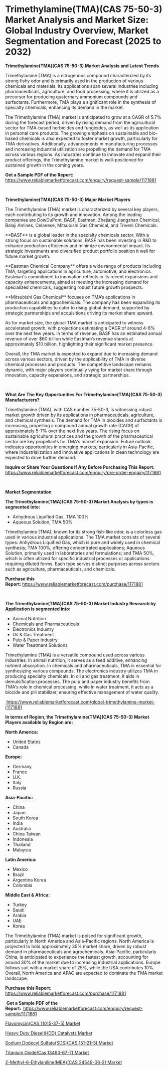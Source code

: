 <p><h1>Trimethylamine(TMA)(CAS 75-50-3) Market Analysis and Market Size: Global Industry Overview, Market Segmentation and Forecast (2025 to 2032)</h1></p><p><strong>Trimethylamine(TMA)(CAS 75-50-3) Market Analysis and Latest Trends</strong></p>
<p><p>Trimethylamine (TMA) is a nitrogenous compound characterized by its strong fishy odor and is primarily used in the production of various chemicals and materials. Its applications span several industries including pharmaceuticals, agriculture, and food processing, where it is utilized as a precursor for producing quaternary ammonium compounds and surfactants. Furthermore, TMA plays a significant role in the synthesis of specialty chemicals, enhancing its demand in the market.</p><p>The Trimethylamine (TMA) market is anticipated to grow at a CAGR of 5.7% during the forecast period, driven by rising demand from the agricultural sector for TMA-based herbicides and fungicides, as well as its application in personal care products. The growing emphasis on sustainable and bio-based chemicals is also expected to foster market growth, particularly for TMA derivatives. Additionally, advancements in manufacturing processes and increasing industrial utilization are propelling the demand for TMA across various regions. As industries continue to innovate and expand their product offerings, the Trimethylamine market is well-positioned for sustained growth in the coming years.</p></p>
<p><strong>Get a Sample PDF of the Report:&nbsp;</strong> <a href="https://www.reliablemarketforecast.com/enquiry/request-sample/1171881?utm_campaign=1888&utm_medium=2&utm_source=Github&utm_content=ia&utm_term=03042025&utm_id=trimethylaminetmacas-75-50-3">https://www.reliablemarketforecast.com/enquiry/request-sample/1171881</a></p>
<p>&nbsp;</p>
<p><strong>Trimethylamine(TMA)(CAS 75-50-3) Major Market Players</strong></p>
<p><p>The Trimethylamine (TMA) market is characterized by several key players, each contributing to its growth and innovation. Among the leading companies are DowDuPont, BASF, Eastman, Zhejiang Jiangshan Chemical, Balaji Amines, Celanese, Mitsubishi Gas Chemical, and Triveni Chemicals.</p><p>**BASF** is a global leader in the specialty chemicals sector. With a strong focus on sustainable solutions, BASF has been investing in R&D to enhance production efficiency and minimize environmental impact. Its strategic investments and diversified product portfolio position it well for future market growth.</p><p>**Eastman Chemical Company** offers a wide range of products including TMA, targeting applications in agriculture, automotive, and electronics. Eastman's commitment to innovation reflects in its recent expansions and capacity enhancements, aimed at meeting the increasing demand for specialized chemicals, suggesting robust future growth prospects.</p><p>**Mitsubishi Gas Chemical** focuses on TMA’s applications in pharmaceuticals and agrochemicals. The company has been expanding its production capabilities to cater to rising global demand, supported by strategic partnerships and acquisitions driving its market share upward.</p><p>As for market size, the global TMA market is anticipated to witness accelerated growth, with projections estimating a CAGR of around 4-6% over the next few years. In terms of revenue, BASF has an estimated annual revenue of over $60 billion while Eastman’s revenue stands at approximately $10 billion, highlighting their significant market presence.</p><p>Overall, the TMA market is expected to expand due to increasing demand across various sectors, driven by the applicability of TMA in diverse chemical processes and products. The competitive landscape remains dynamic, with major players continually vying for market share through innovation, capacity expansions, and strategic partnerships.</p></p>
<p>&nbsp;</p>
<p><strong>What Are The Key Opportunities For Trimethylamine(TMA)(CAS 75-50-3) Manufacturers?</strong></p>
<p><p>Trimethylamine (TMA), with CAS number 75-50-3, is witnessing robust market growth driven by its applications in pharmaceuticals, agriculture, and chemical synthesis. The demand for TMA in biocides and surfactants is increasing, propelling a compound annual growth rate (CAGR) of approximately 5-7% over the next five years. The rising focus on sustainable agricultural practices and the growth of the pharmaceutical sector are key propellants for TMA's market expansion. Future outlook indicates opportunities in emerging markets, particularly in Asia-Pacific, where industrialization and innovative applications in clean technology are expected to drive further demand.</p></p>
<p><strong>Inquire or Share Your Questions If Any Before Purchasing This Report:</strong> <a href="https://www.reliablemarketforecast.com/enquiry/pre-order-enquiry/1171881?utm_campaign=1888&utm_medium=2&utm_source=Github&utm_content=ia&utm_term=03042025&utm_id=trimethylaminetmacas-75-50-3">https://www.reliablemarketforecast.com/enquiry/pre-order-enquiry/1171881</a></p>
<p>&nbsp;</p>
<p><strong>Market Segmentation</strong></p>
<p><strong>The Trimethylamine(TMA)(CAS 75-50-3) Market Analysis by types is segmented into:</strong></p>
<p><ul><li>Anhydrous Liquified Gas, TMA 100%</li><li>Aqueous Solution, TMA 50%</li></ul></p>
<p><p>Trimethylamine (TMA), known for its strong fish-like odor, is a colorless gas used in various industrial applications. The TMA market consists of several types: Anhydrous Liquified Gas, which is pure and widely used in chemical synthesis; TMA 100%, offering concentrated applications; Aqueous Solution, primarily used in laboratories and formulations; and TMA 50%, which is often utilized for specific industrial processes or applications requiring diluted forms. Each type serves distinct purposes across sectors such as agriculture, pharmaceuticals, and chemicals.</p></p>
<p><strong>Purchase this Report:&nbsp;</strong><a href="https://www.reliablemarketforecast.com/purchase/1171881?utm_campaign=1888&utm_medium=2&utm_source=Github&utm_content=ia&utm_term=03042025&utm_id=trimethylaminetmacas-75-50-3">https://www.reliablemarketforecast.com/purchase/1171881</a></p>
<p>&nbsp;</p>
<p><strong>The Trimethylamine(TMA)(CAS 75-50-3) Market Industry Research by Application is segmented into:</strong></p>
<p><ul><li>Animal Nutrition</li><li>Chemicals and Pharmaceuticals</li><li>Electronics Industry</li><li>Oil & Gas Treatment</li><li>Pulp & Paper Industry</li><li>Water Treatment Solutions</li></ul></p>
<p><p>Trimethylamine (TMA) is a versatile compound used across various industries. In animal nutrition, it serves as a feed additive, enhancing nutrient absorption. In chemicals and pharmaceuticals, TMA is essential for synthesizing various compounds. The electronics industry utilizes TMA in producing specialty chemicals. In oil and gas treatment, it aids in demulsification processes. The pulp and paper industry benefits from TMA's role in chemical processing, while in water treatment, it acts as a biocide and pH stabilizer, ensuring effective management of water quality.</p></p>
<p><a href="https://www.reliablemarketforecast.com/global-trimethylamine-market-r1171881?utm_campaign=1888&utm_medium=2&utm_source=Github&utm_content=ia&utm_term=03042025&utm_id=trimethylaminetmacas-75-50-3">&nbsp;https://www.reliablemarketforecast.com/global-trimethylamine-market-r1171881</a></p>
<p><strong>In terms of Region, the Trimethylamine(TMA)(CAS 75-50-3) Market Players available by Region are:</strong></p>
<p>
    <p> <strong> North America: </strong>
        <ul>
            <li>United States</li>
            <li>Canada</li>
        </ul>
        </p> 
    <p> <strong> Europe: </strong>
        <ul>
            <li>Germany</li>
            <li>France</li>
            <li>U.K.</li>
            <li>Italy</li>
            <li>Russia</li>
        </ul>
        </p> 
    <p> <strong> Asia-Pacific: </strong>
        <ul>
            <li>China</li>
            <li>Japan</li>
            <li>South Korea</li>
            <li>India</li>
            <li>Australia</li>
            <li>China Taiwan</li>
            <li>Indonesia</li>
            <li>Thailand</li>
            <li>Malaysia</li>
        </ul>
        </p> 
    <p> <strong> Latin America: </strong>
        <ul>
            <li>Mexico</li>
            <li>Brazil</li>
            <li>Argentina Korea</li>
            <li>Colombia</li>
        </ul>
        </p> 
    <p> <strong> Middle East & Africa: </strong>
        <ul>
            <li>Turkey</li>
            <li>Saudi</li>
            <li>Arabia</li>
            <li>UAE</li>
            <li>Korea</li>
        </ul>
    </p>
    </p>
<p><p>The Trimethylamine (TMA) market is poised for significant growth, particularly in North America and Asia-Pacific regions. North America is projected to hold approximately 35% market share, driven by robust demand in pharmaceuticals and agrochemicals. Asia-Pacific, particularly China, is anticipated to experience the fastest growth, accounting for around 30% of the market due to increasing industrial applications. Europe follows suit with a market share of 25%, while the USA contributes 10%. Overall, North America and APAC are expected to dominate the TMA market landscape.</p></p>
<p><strong>Purchase this Report: </strong><a href="https://www.reliablemarketforecast.com/purchase/1171881?utm_campaign=1888&utm_medium=2&utm_source=Github&utm_content=ia&utm_term=03042025&utm_id=trimethylaminetmacas-75-50-3">https://www.reliablemarketforecast.com/purchase/1171881</a></p>
<p>&nbsp;<strong>Get a Sample PDF of the Report:&nbsp;&nbsp;</strong><a href="https://www.reliablemarketforecast.com/enquiry/request-sample/1171881?utm_campaign=1888&utm_medium=2&utm_source=Github&utm_content=ia&utm_term=03042025&utm_id=trimethylaminetmacas-75-50-3">https://www.reliablemarketforecast.com/enquiry/request-sample/1171881</a></p>
<p><strong></strong></p>
<p><p><a href="https://github.com/hayasiorover/Market-Research-Report-List-1/blob/main/flavomycincas-11015-37-5-market.md?utm_campaign=1888&utm_medium=2&utm_source=Github&utm_content=ia&utm_term=03042025&utm_id=trimethylaminetmacas-75-50-3">Flavomycin(CAS 11015-37-5) Market</a></p><p><a href="https://github.com/mronmizoe/Market-Research-Report-List-1/blob/main/heavy-duty-dieselhdd-catalysts-market.md?utm_campaign=1888&utm_medium=2&utm_source=Github&utm_content=ia&utm_term=03042025&utm_id=trimethylaminetmacas-75-50-3">Heavy Duty Diesel(HDD) Catalysts Market</a></p><p><a href="https://github.com/makzzochil/Market-Research-Report-List-1/blob/main/sodium-dodecyl-sulfatesdscas-151-21-3-market.md?utm_campaign=1888&utm_medium=2&utm_source=Github&utm_content=ia&utm_term=03042025&utm_id=trimethylaminetmacas-75-50-3">Sodium Dodecyl Sulfate(SDS)(CAS 151-21-3) Market</a></p><p><a href="https://github.com/gitfwelday/Market-Research-Report-List-1/blob/main/titanium-oxidecas-13463-67-7-market.md?utm_campaign=1888&utm_medium=2&utm_source=Github&utm_content=ia&utm_term=03042025&utm_id=trimethylaminetmacas-75-50-3">Titanium Oxide(Cas 13463-67-7) Market</a></p><p><a href="https://github.com/heinslakey2x/Market-Research-Report-List-1/blob/main/2-methyl-6-ethylanilinemeacas-24549-06-2-market.md?utm_campaign=1888&utm_medium=2&utm_source=Github&utm_content=ia&utm_term=03042025&utm_id=trimethylaminetmacas-75-50-3">2-Methyl-6-Ethylaniline(MEA)(CAS 24549-06-2) Market</a></p></p>